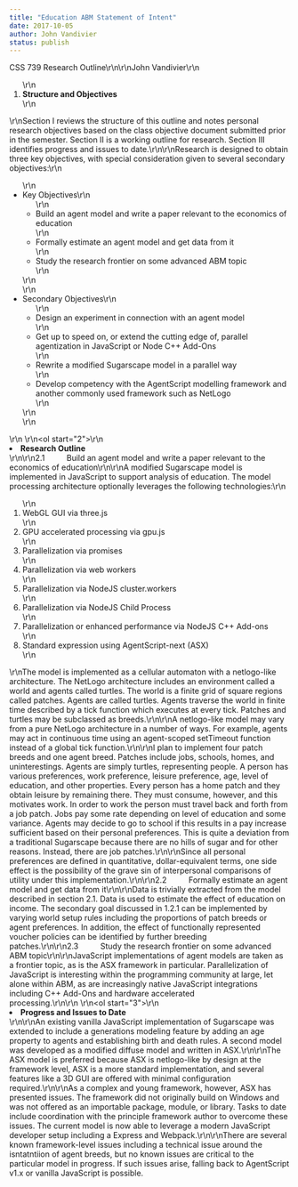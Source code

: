 ```yaml
---
title: "Education ABM Statement of Intent"
date: 2017-10-05
author: John Vandivier
status: publish
---
```


CSS 739 Research Outline\r\n\r\nJohn Vandivier\r\n<ol>\r\n 	<li><strong>Structure and Objectives</strong></li>\r\n</ol>\r\nSection I reviews the structure of this outline and notes personal research objectives based on the class objective document submitted prior in the semester. Section II is a working outline for research. Section III identifies progress and issues to date.\r\n\r\nResearch is designed to obtain three key objectives, with special consideration given to several secondary objectives:\r\n<ul>\r\n 	<li>Key Objectives\r\n<ul>\r\n 	<li>Build an agent model and write a paper relevant to the economics of education</li>\r\n 	<li>Formally estimate an agent model and get data from it</li>\r\n 	<li>Study the research frontier on some advanced ABM topic</li>\r\n</ul>\r\n</li>\r\n 	<li>Secondary Objectives\r\n<ul>\r\n 	<li>Design an experiment in connection with an agent model</li>\r\n 	<li>Get up to speed on, or extend the cutting edge of, parallel agentization in JavaScript or Node C++ Add-Ons</li>\r\n 	<li>Rewrite a modified Sugarscape model in a parallel way</li>\r\n 	<li>Develop competency with the AgentScript modelling framework and another commonly used framework such as NetLogo</li>\r\n</ul>\r\n</li>\r\n</ul>\r\n&nbsp;\r\n<ol start=\"2\">\r\n 	<li><strong>Research Outline</strong></li>\r\n</ol>\r\n2.1          Build an agent model and write a paper relevant to the economics of education\r\n\r\nA modified Sugarscape model is implemented in JavaScript to support analysis of education. The model processing architecture optionally leverages the following technologies:\r\n<ol>\r\n 	<li>WebGL GUI via three.js</li>\r\n 	<li>GPU accelerated processing via gpu.js</li>\r\n 	<li>Parallelization via promises</li>\r\n 	<li>Parallelization via web workers</li>\r\n 	<li>Parallelization via NodeJS cluster.workers</li>\r\n 	<li>Parallelization via NodeJS Child Process</li>\r\n 	<li>Parallelization or enhanced performance via NodeJS C++ Add-ons</li>\r\n 	<li>Standard expression using AgentScript-next (ASX)</li>\r\n</ol>\r\nThe model is implemented as a cellular automaton with a netlogo-like architecture. The NetLogo architecture includes an environment called a world and agents called turtles. The world is a finite grid of square regions called patches. Agents are called turtles. Agents traverse the world in finite time described by a tick function which executes at every tick. Patches and turtles may be subclassed as breeds.\r\n\r\nA netlogo-like model may vary from a pure NetLogo architecture in a number of ways. For example, agents may act in continuous time using an agent-scoped setTimeout function instead of a global tick function.\r\n\r\nI plan to implement four patch breeds and one agent breed. Patches include jobs, schools, homes, and uninterestings. Agents are simply turtles, representing people. A person has various preferences, work preference, leisure preference, age, level of education, and other properties. Every person has a home patch and they obtain leisure by remaining there. They must consume, however, and this motivates work. In order to work the person must travel back and forth from a job patch. Jobs pay some rate depending on level of education and some variance. Agents may decide to go to school if this results in a pay increase sufficient based on their personal preferences. This is quite a deviation from a traditional Sugarscape because there are no hills of sugar and for other reasons. Instead, there are job patches.\r\n\r\nSince all personal preferences are defined in quantitative, dollar-equivalent terms, one side effect is the possibility of the grave sin of interpersonal comparisons of utility under this implementation.\r\n\r\n2.2          Formally estimate an agent model and get data from it\r\n\r\nData is trivially extracted from the model described in section 2.1. Data is used to estimate the effect of education on income. The secondary goal discussed in 1.2.1 can be implemented by varying world setup rules including the proportions of patch breeds or agent preferences. In addition, the effect of functionally represented voucher policies can be identified by further breeding patches.\r\n\r\n2.3          Study the research frontier on some advanced ABM topic\r\n\r\nJavaScript implementations of agent models are taken as a frontier topic, as is the ASX framework in particular. Parallelization of JavaScript is interesting within the programming community at large, let alone within ABM, as are increasingly native JavaScript integrations including C++ Add-Ons and hardware accelerated processing.\r\n\r\n&nbsp;\r\n<ol start=\"3\">\r\n 	<li><strong>Progress and Issues to Date</strong></li>\r\n</ol>\r\nAn existing vanilla JavaScript implementation of Sugarscape was extended to include a generations modeling feature by adding an age property to agents and establishing birth and death rules. A second model was developed as a modified diffuse model and written in ASX.\r\n\r\nThe ASX model is preferred because ASX is netlogo-like by design at the framework level, ASX is a more standard implementation, and several features like a 3D GUI are offered with minimal configuration required.\r\n\r\nAs a complex and young framework, however, ASX has presented issues. The framework did not originally build on Windows and was not offered as an importable package, module, or library. Tasks to date include coordination with the principle framework author to overcome these issues. The current model is now able to leverage a modern JavaScript developer setup including a Express and Webpack.\r\n\r\nThere are several known framework-level issues including a technical issue around the isntatntiion of agent breeds, but no known issues are critical to the particular model in progress. If such issues arise, falling back to AgentScript v1.x or vanilla JavaScript is possible.